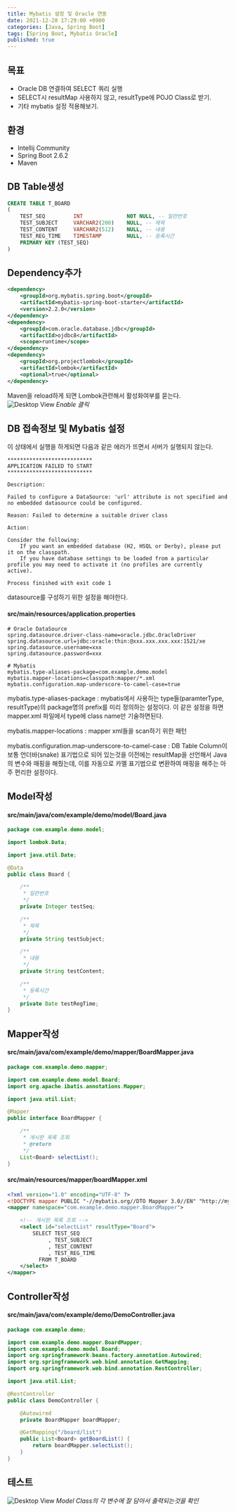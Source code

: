 ```yaml
---
title: Mybatis 설정 및 Oracle 연동
date: 2021-12-28 17:29:00 +0900
categories: [Java, Spring Boot]
tags: [Spring Boot, Mybatis Oracle]
published: true
---
```


## 목표

- Oracle DB 연결하여 SELECT 쿼리 실행
- SELECT시 resultMap 사용하지 않고, resultType에 POJO Class로 받기.
- 기타 mybatis 설정 적용해보기.

## 환경

- Intellij Community
- Spring Boot 2.6.2
- Maven

## DB Table생성

```sql
CREATE TABLE T_BOARD
(
    TEST_SEQ         INT              NOT NULL, -- 일련번호
    TEST_SUBJECT     VARCHAR2(200)    NULL, -- 제목
    TEST_CONTENT     VARCHAR2(512)    NULL, -- 내용
    TEST_REG_TIME    TIMESTAMP        NULL, -- 등록시간
    PRIMARY KEY (TEST_SEQ)
)
```

## Dependency추가

```xml
<dependency>
    <groupId>org.mybatis.spring.boot</groupId>
    <artifactId>mybatis-spring-boot-starter</artifactId>
    <version>2.2.0</version>
</dependency>
<dependency>
    <groupId>com.oracle.database.jdbc</groupId>
    <artifactId>ojdbc8</artifactId>
    <scope>runtime</scope>
</dependency>
<dependency>
    <groupId>org.projectlombok</groupId>
    <artifactId>lombok</artifactId>
    <optional>true</optional>
</dependency>
```

Maven을 reload하게 되면 Lombok관련해서 활성화여부를 묻는다.
![Desktop View](/assets/img/2021-12-28-01.png)
_Enable 클릭_

## DB 접속정보 및 Mybatis 설정

이 상태에서 실행을 하게되면 다음과 같은 에러가 뜨면서 서버가 실행되지 않는다.

```console
***************************
APPLICATION FAILED TO START
***************************

Description:

Failed to configure a DataSource: 'url' attribute is not specified and no embedded datasource could be configured.

Reason: Failed to determine a suitable driver class

Action:

Consider the following:
	If you want an embedded database (H2, HSQL or Derby), please put it on the classpath.
	If you have database settings to be loaded from a particular profile you may need to activate it (no profiles are currently active).

Process finished with exit code 1
```

datasource를 구성하기 위한 설정을 해야한다.

#### src/main/resources/application.properties

```properties
# Oracle DataSource
spring.datasource.driver-class-name=oracle.jdbc.OracleDriver
spring.datasource.url=jdbc:oracle:thin:@xxx.xxx.xxx.xxx:1521/xe
spring.datasource.username=xxx
spring.datasource.password=xxx

# Mybatis
mybatis.type-aliases-package=com.example.demo.model
mybatis.mapper-locations=classpath:mapper/*.xml
mybatis.configuration.map-underscore-to-camel-case=true
```

mybatis.type-aliases-package
: mybatis에서 사용하는 type들(paramterType, resultType)의 package명의 prefix를 미리 정의하는 설정이다. 이 같은 설정을 하면 mapper.xml 파일에서 type에 class name만 기술하면된다.

mybatis.mapper-locations
: mapper xml들을 scan하기 위한 패턴

mybatis.configuration.map-underscore-to-camel-case
: DB Table Column이 보통 언더바(snake) 표기법으로 되어 있는것을 이전에는 resultMap을 선언해서 Java의 변수와 매핑을 해줬는데, 이를 자동으로 카멜 표기법으로 변환하여 매핑을 해주는 아주 편리한 설정이다.

## Model작성

#### src/main/java/com/example/demo/model/Board.java

```java
package com.example.demo.model;

import lombok.Data;

import java.util.Date;

@Data
public class Board {

    /**
     * 일련번호
     */
    private Integer testSeq;

    /**
     * 제목
     */
    private String testSubject;

    /**
     * 내용
     */
    private String testContent;

    /**
     * 등록시간
     */
    private Date testRegTime;
}
```

## Mapper작성

#### src/main/java/com/example/demo/mapper/BoardMapper.java

```java
package com.example.demo.mapper;

import com.example.demo.model.Board;
import org.apache.ibatis.annotations.Mapper;

import java.util.List;

@Mapper
public interface BoardMapper {

    /**
     * 게시판 목록 조회
     * @return
     */
    List<Board> selectList();
}
```

#### src/main/resources/mapper/boardMapper.xml

```xml
<?xml version="1.0" encoding="UTF-8" ?>
<!DOCTYPE mapper PUBLIC "-//mybatis.org//DTO Mapper 3.0//EN" "http://mybatis.org/dtd/mybatis-3-mapper.dtd">
<mapper namespace="com.example.demo.mapper.BoardMapper">

    <!-- 게시판 목록 조회 -->
    <select id="selectList" resultType="Board">
        SELECT TEST_SEQ
             , TEST_SUBJECT
             , TEST_CONTENT
             , TEST_REG_TIME
          FROM T_BOARD
    </select>
</mapper>
```

## Controller작성

#### src/main/java/com/example/demo/DemoController.java

```java
package com.example.demo;

import com.example.demo.mapper.BoardMapper;
import com.example.demo.model.Board;
import org.springframework.beans.factory.annotation.Autowired;
import org.springframework.web.bind.annotation.GetMapping;
import org.springframework.web.bind.annotation.RestController;

import java.util.List;

@RestController
public class DemoController {

    @Autowired
    private BoardMapper boardMapper;

    @GetMapping("/board/list")
    public List<Board> getBoardList() {
        return boardMapper.selectList();
    }
}
```

## 테스트

![Desktop View](/assets/img/2021-12-28-02.png)
_Model Class의 각 변수에 잘 담아서 출력되는것을 확인_
